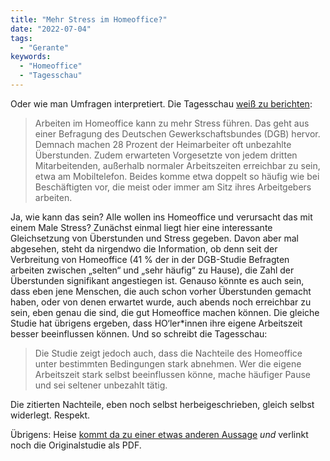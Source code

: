 ```yaml
---
title: "Mehr Stress im Homeoffice?"
date: "2022-07-04"
tags:
  - "Gerante"
keywords:
  - "Homeoffice"
  - "Tagesschau"
---
```


Oder wie man Umfragen interpretiert. Die Tagesschau [weiß zu berichten](https://www.tagesschau.de/wirtschaft/unternehmen/homeoffice-nachteile-stress-101.html):

> Arbeiten im Homeoffice kann zu mehr Stress führen. Das geht aus einer Befragung des Deutschen Gewerkschaftsbundes (DGB) hervor. Demnach machen 28 Prozent der Heimarbeiter oft unbezahlte Überstunden. Zudem erwarteten Vorgesetzte von jedem dritten Mitarbeitenden, außerhalb normaler Arbeitszeiten erreichbar zu sein, etwa am Mobiltelefon. Beides komme etwa doppelt so häufig wie bei Beschäftigten vor, die meist oder immer am Sitz ihres Arbeitgebers arbeiten.

Ja, wie kann das sein? Alle wollen ins Homeoffice und verursacht das mit einem Male Stress? Zunächst einmal liegt hier eine interessante Gleichsetzung von Überstunden und Stress gegeben. Davon aber mal abgesehen, steht da nirgendwo die Information, ob denn seit der Verbreitung von Homeoffice (41 % der in der DGB-Studie Befragten arbeiten zwischen „selten“ und „sehr häufig“ zu Hause), die Zahl der Überstunden signifikant angestiegen ist. Genauso könnte es auch sein, dass eben jene Menschen, die auch schon vorher Überstunden gemacht haben, oder von denen erwartet wurde, auch abends noch erreichbar zu sein, eben genau die sind, die gut Homeoffice machen können. Die gleiche Studie hat übrigens ergeben, dass HO‘ler\*innen ihre eigene Arbeitszeit besser beeinflussen können. Und so schreibt die Tagesschau:

> Die Studie zeigt jedoch auch, dass die Nachteile des Homeoffice unter bestimmten Bedingungen stark abnehmen. Wer die eigene Arbeitszeit stark selbst beeinflussen könne, mache häufiger Pause und sei seltener unbezahlt tätig.

Die zitierten Nachteile, eben noch selbst herbeigeschrieben, gleich selbst widerlegt. Respekt.

Übrigens: Heise [kommt da zu einer etwas anderen Aussage](https://www.heise.de/news/Home-Office-schafft-mehr-Einfluss-auf-die-Arbeitszeit-aber-auch-Entgrenzung-7161629.html) _und_ verlinkt noch die Originalstudie als PDF.
